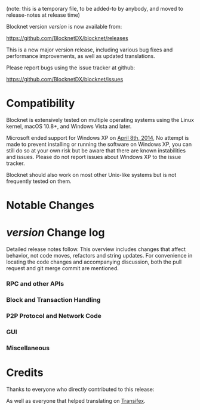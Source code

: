 (note: this is a temporary file, to be added-to by anybody, and moved to release-notes at release time)

Blocknet version *version* is now available from:

  <https://github.com/BlocknetDX/blocknet/releases>

This is a new major version release, including various bug fixes and
performance improvements, as well as updated translations.

Please report bugs using the issue tracker at github:

  <https://github.com/BlocknetDX/blocknet/issues>

Compatibility
==============

Blocknet is extensively tested on multiple operating systems using
the Linux kernel, macOS 10.8+, and Windows Vista and later.

Microsoft ended support for Windows XP on [April 8th, 2014](https://www.microsoft.com/en-us/WindowsForBusiness/end-of-xp-support),
No attempt is made to prevent installing or running the software on Windows XP, you
can still do so at your own risk but be aware that there are known instabilities and issues.
Please do not report issues about Windows XP to the issue tracker.

Blocknet should also work on most other Unix-like systems but is not
frequently tested on them.

Notable Changes
===============



*version* Change log
=================

Detailed release notes follow. This overview includes changes that affect
behavior, not code moves, refactors and string updates. For convenience in locating
the code changes and accompanying discussion, both the pull request and
git merge commit are mentioned.

### RPC and other APIs


### Block and Transaction Handling


### P2P Protocol and Network Code


### GUI


### Miscellaneous


Credits
=======

Thanks to everyone who directly contributed to this release:


As well as everyone that helped translating on [Transifex](https://www.transifex.com/projects/p/blocknetdx-project-translations/).
